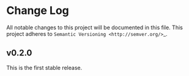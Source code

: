 # Change Log

All notable changes to this project will be documented in this file.
This project adheres to `Semantic Versioning <http://semver.org/>`_.

## v0.2.0
This is the first stable release.